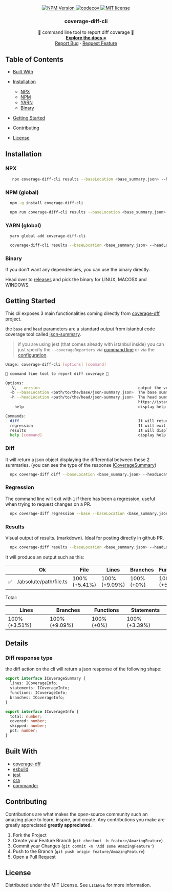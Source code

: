 <p align="center">
    <a href="https://www.npmjs.com/package/coverage-diff-cli">
      <img src="https://img.shields.io/npm/v/coverage-diff-cli/latest.svg?style=flat-square" alt="NPM Version" />
    </a>
    <a href="https://codecov.io/gh/gagoar/coverage-diff-cli">
      <img src="https://codecov.io/gh/gagoar/coverage-diff-cli/branch/main/graph/badge.svg"  alt="codecov"/>
    </a>
    <a href="https://github.com/gagoar/coverage-diff-cli/blob/main/LICENSE">
      <img src="https://img.shields.io/npm/l/coverage-diff-cli.svg?style=flat-square" alt="MIT license" />
    </a>
<p align="center">
  <h3 align="center">coverage-diff-cli</h3>

  <p align="center">
     🚦 command line tool to report diff coverage 🚦
    <br />
    <a href="https://github.com/gagoar/coverage-diff-cli#table-of-contents"><strong>Explore the docs »</strong></a>
    <br />
    <a href="https://github.com/gagoar/coverage-diff-cli/issues">Report Bug</a>
    ·
    <a href="https://github.com/gagoar/coverage-diff-cli/issues">Request Feature</a>
  </p>
</p>

## Table of Contents

- [Built With](#built-with)
- [Installation](#installation)

  - [NPX](#npx)
  - [NPM](#npm-global)
  - [YARN](#yarn-global)
  - [Binary](#binary)

- [Getting Started](#getting-started)
- [Contributing](#contributing)
- [License](#license)

## Installation

### NPX

```bash
   npx coverage-diff-cli results --baseLocation <base_summary.json> --headLocation <head_summary.json>
```

### NPM (global)

```bash
  npm -g install coverage-diff-cli

  npm run coverage-diff-cli results --baseLocation <base_summary.json> --headLocation <head_summary.json>
```

### YARN (global)

```bash
  yarn global add coverage-diff-cli

  coverage-diff-cli results --baseLocation <base_summary.json> --headLocation <head_summary.json>
```

### Binary

If you don't want any dependencies, you can use the binary directly.

Head over to [releases](https://github.com/gagoar/coverage-diff-cli/releases/latest) and pick the binary for LINUX, MACOSX and WINDOWS.

## Getting Started

This cli exposes 3 main functionalities coming directly from [coverage-dff](https://github.com/flaviusone/coverage-diff) project.

the `base` and `head` parameters are a standard output from istanbul code coverage tool called [json-summary](https://istanbul.js.org/docs/advanced/alternative-reporters/#json-summary).

> if you are using jest (that comes already with istanbul inside) you can just specify the `--coverageReporters` via [command line](https://jestjs.io/docs/en/cli) or via the [configuration](https://jestjs.io/docs/en/23.x/configuration#coveragereporters-arraystring).

```bash
Usage: coverage-diff-cli [options] [command]

🚦 command line tool to report diff coverage 🚦

Options:
  -V, --version                                           output the version number
  -b --baseLocation <path/to/the/base/json-summary.json>  The base summary (frequently on master/main branch), for more details: https://istanbul.js.org/docs/advanced/alternative-reporters/#json-summary
  -h --headLocation <path/to/the/head/json-summary.json>  The head summary (frequently coming from changes in a PR), for more details:
                                                          https://istanbul.js.org/docs/advanced/alternative-reporters/#json-summary
  --help                                                  display help for command

Commands:
  diff                                                    It will return a diff (json format) between base and head summary diffs
  regression                                              It will exit with 0 or 1 if was a regression or not
  results                                                 It will display a markdown table with the differential and regressions
  help [command]                                          display help for command
```

### Diff

It will return a json object displaying the differential between these 2 summaries. (you can see the type of the response [ICoverageSummary](#diff-response-type))

```bash
  npx coverage-diff diff --baseLocation <base_summary.json> --headLocation <head_summary.json>
```

### Regression

The command line will exit with `1` if there has been a regression, useful when trying to request changes on a PR.

```bash
  npx coverage-diff regression --base --baseLocation <base_summary.json> --headLocation <head_summary.json>
```

### Results

Visual output of results. (markdown). Ideal for posting directly in github PR.

```bash
  npx coverage-diff results --baseLocation <base_summary.json> --headLocation <head_summary.json>
```

It will produce an output such as this:

|     | Ok                     | File             | Lines            | Branches      | Functions        | Statements |
| --- | ---------------------- | ---------------- | ---------------- | ------------- | ---------------- | ---------- |
| ✅  | /absolute/path/file.ts | 100%<br>(+5.41%) | 100%<br>(+9.09%) | 100%<br>(+0%) | 100%<br>(+5.41%) |

Total:

| Lines        | Branches     | Functions | Statements   |
| ------------ | ------------ | --------- | ------------ |
| 100%(+3.51%) | 100%(+9.09%) | 100%(+0%) | 100%(+3.39%) |

## Details

### Diff response type

the diff action on the cli will return a json response of the following shape:

```typescript
export interface ICoverageSummary {
  lines: ICoverageInfo;
  statements: ICoverageInfo;
  functions: ICoverageInfo;
  branches: ICoverageInfo;
}

export interface ICoverageInfo {
  total: number;
  covered: number;
  skipped: number;
  pct: number;
}
```

## Built With

- [coverage-dff](https://github.com/flaviusone/coverage-diff)
- [esbuild](https://github.com/evanw/esbuild)
- [jest](https://github.com/facebook/jest)
- [ora](https://github.com/sindresorhus/ora)
- [commander](https://github.com/tj/commander.js)

## Contributing

Contributions are what makes the open-source community such an amazing place to learn, inspire, and create. Any contributions you make are greatly appreciated **greatly appreciated**.

1. Fork the Project
2. Create your Feature Branch (`git checkout -b feature/AmazingFeature`)
3. Commit your Changes (`git commit -m 'Add some AmazingFeature'`)
4. Push to the Branch (`git push origin feature/AmazingFeature`)
5. Open a Pull Request

<!-- LICENSE -->

## License

Distributed under the MIT License. See `LICENSE` for more information.

